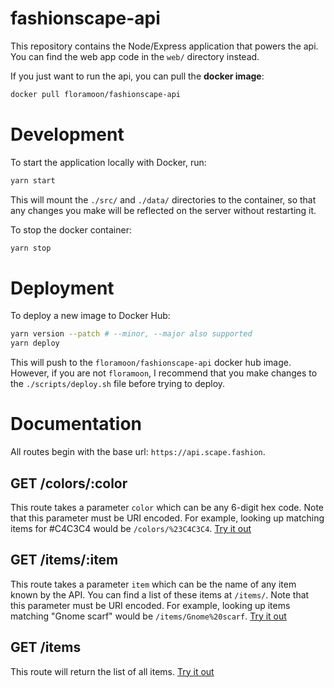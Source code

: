 # fashionscape-api

This repository contains the Node/Express application that powers the api. You
can find the web app code in the `web/` directory instead.

If you just want to run the api, you can pull the **docker image**:

```bash
docker pull floramoon/fashionscape-api
```

# Development

To start the application locally with Docker, run:

```bash
yarn start
```

This will mount the `./src/` and `./data/` directories to the container, so that any changes you make will be reflected
on the server without restarting it.

To stop the docker container:

```bash
yarn stop
```

# Deployment

To deploy a new image to Docker Hub:

```bash
yarn version --patch # --minor, --major also supported
yarn deploy
```

This will push to the `floramoon/fashionscape-api` docker hub image. However, if you are not `floramoon`,
I recommend that you make changes to the `./scripts/deploy.sh` file before trying to deploy.

# Documentation

All routes begin with the base url: `https://api.scape.fashion`.

## GET /colors/:color

This route takes a parameter `color` which can be any 6-digit hex code. Note that this parameter must be URI encoded. For example, looking up matching items for #C4C3C4 would be `/colors/%23C4C3C4`. [Try it out](https://api.scape.fashion/colors/%23C3C4C3)

## GET /items/:item

This route takes a parameter `item` which can be the name of any item known by the API. You can find a list of these items at `/items/`. Note that this parameter must be URI encoded. For example, looking up items matching "Gnome scarf" would be `/items/Gnome%20scarf`. [Try it out](https://api.scape.fashion/items/Gnome%20scarf)

## GET /items

This route will return the list of all items. [Try it out](https://api.scape.fashion/items)

